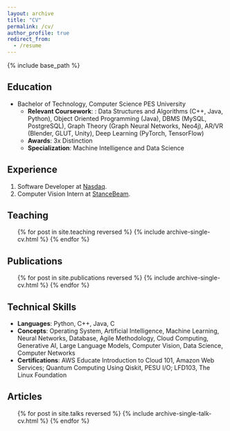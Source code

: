 ```yaml
---
layout: archive
title: "CV"
permalink: /cv/
author_profile: true
redirect_from:
  - /resume
---
```


{% include base_path %}

## Education

- Bachelor of Technology, Computer Science
  PES University
  - **Relevant Coursework**: : Data Structures and Algorithms (C++, Java, Python), Object Oriented Programming (Java), DBMS (MySQL, PostgreSQL), Graph Theory (Graph Neural Networks, Neo4j), AR/VR (Blender, GLUT, Unity), Deep Learning (PyTorch, TensorFlow)
  - **Awards**: 3x Distinction
  - **Specialization**: Machine Intelligence and Data Science

## Experience

1. Software Developer at [Nasdaq](https://www.nasdaq.com/).
1. Computer Vision Intern at [StanceBeam](https://www.stancebeam.com/).

## Teaching

  <ul>{% for post in site.teaching reversed %}
    {% include archive-single-cv.html %}
  {% endfor %}</ul>

## Publications

  <ul>{% for post in site.publications reversed %}
    {% include archive-single-cv.html %}
  {% endfor %}</ul>

## Technical Skills

- **Languages**: Python, C++, Java, C
- **Concepts**: Operating System, Artificial Intelligence, Machine Learning, Neural Networks, Database, Agile Methodology, Cloud Computing, Generative AI, Large Language Models, Computer Vision, Data Science, Computer Networks
- **Certifications**: AWS Educate Introduction to Cloud 101, Amazon Web Services; Quantum Computing Using Qiskit, PESU I/O; LFD103, The Linux Foundation

## Articles

  <ul>{% for post in site.talks reversed %}
    {% include archive-single-talk-cv.html  %}
  {% endfor %}</ul>
